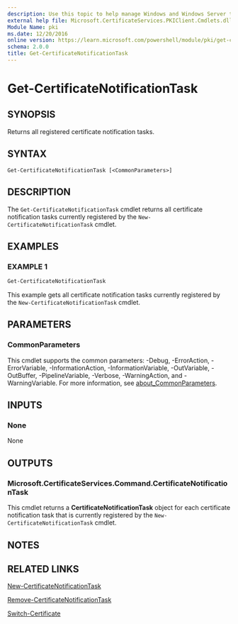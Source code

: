 ```yaml
---
description: Use this topic to help manage Windows and Windows Server technologies with Windows PowerShell.
external help file: Microsoft.CertificateServices.PKIClient.Cmdlets.dll-Help.xml
Module Name: pki
ms.date: 12/20/2016
online version: https://learn.microsoft.com/powershell/module/pki/get-certificatenotificationtask?view=windowsserver2022-ps&wt.mc_id=ps-gethelp
schema: 2.0.0
title: Get-CertificateNotificationTask
---
```


# Get-CertificateNotificationTask

## SYNOPSIS

Returns all registered certificate notification tasks.

## SYNTAX

```
Get-CertificateNotificationTask [<CommonParameters>]
```

## DESCRIPTION

The `Get-CertificateNotificationTask` cmdlet returns all certificate notification tasks currently
registered by the `New-CertificateNotificationTask` cmdlet.

## EXAMPLES

### EXAMPLE 1

```powershell
Get-CertificateNotificationTask
```

This example gets all certificate notification tasks currently registered by the
`New-CertificateNotificationTask` cmdlet.

## PARAMETERS

### CommonParameters

This cmdlet supports the common parameters: -Debug, -ErrorAction, -ErrorVariable,
-InformationAction, -InformationVariable, -OutVariable, -OutBuffer, -PipelineVariable, -Verbose,
-WarningAction, and -WarningVariable. For more information, see
[about_CommonParameters](https://go.microsoft.com/fwlink/?LinkID=113216).

## INPUTS

### None

None

## OUTPUTS

### Microsoft.CertificateServices.Command.CertificateNotificationTask

This cmdlet returns a **CertificateNotificationTask** object for each certificate notification task
that is currently registered by the `New-CertificateNotificationTask` cmdlet.

## NOTES

## RELATED LINKS

[New-CertificateNotificationTask](./New-CertificateNotificationTask.md)

[Remove-CertificateNotificationTask](./Remove-CertificateNotificationTask.md)

[Switch-Certificate](./Switch-Certificate.md)
